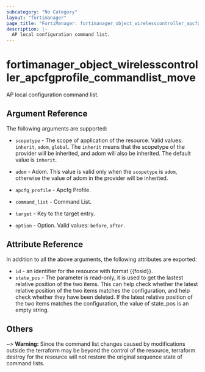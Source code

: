 ```yaml
---
subcategory: "No Category"
layout: "fortimanager"
page_title: "FortiManager: fortimanager_object_wirelesscontroller_apcfgprofile_commandlist_move"
description: |-
  AP local configuration command list.
---
```


# fortimanager_object_wirelesscontroller_apcfgprofile_commandlist_move
AP local configuration command list.

## Argument Reference


The following arguments are supported:

* `scopetype` - The scope of application of the resource. Valid values: `inherit`, `adom`, `global`. The `inherit` means that the scopetype of the provider will be inherited, and adom will also be inherited. The default value is `inherit`.
* `adom` - Adom. This value is valid only when the `scopetype` is `adom`, otherwise the value of adom in the provider will be inherited.
* `apcfg_profile` - Apcfg Profile.
* `command_list` - Command List.

* `target` - Key to the target entry.
* `option` - Option. Valid values: `before`, `after`.


## Attribute Reference

In addition to all the above arguments, the following attributes are exported:
* `id` - an identifier for the resource with format {{fosid}}.
* `state_pos` - The parameter is read-only, it is used to get the lastest relative position of the two items. This can help check whether the latest relative position of the two items matches the configuration, and help check whether they have been deleted. If the latest relative position of the two items matches the configuration, the value of state_pos is an empty string.

## Others

~> **Warning:** Since the command list changes caused by modifications outside the terraform may be beyond the control of the resource, terraform destroy for the resource will not restore the original sequence state of command lists.
